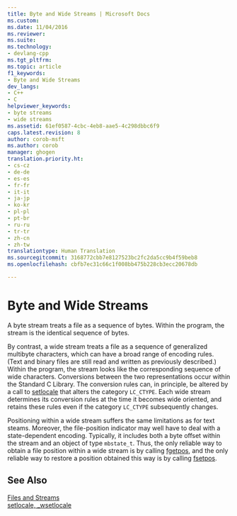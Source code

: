 ```yaml
---
title: Byte and Wide Streams | Microsoft Docs
ms.custom: 
ms.date: 11/04/2016
ms.reviewer: 
ms.suite: 
ms.technology:
- devlang-cpp
ms.tgt_pltfrm: 
ms.topic: article
f1_keywords:
- Byte and Wide Streams
dev_langs:
- C++
- C
helpviewer_keywords:
- byte streams
- wide streams
ms.assetid: 61ef0587-4cbc-4eb8-aae5-4c298dbbc6f9
caps.latest.revision: 8
author: corob-msft
ms.author: corob
manager: ghogen
translation.priority.ht:
- cs-cz
- de-de
- es-es
- fr-fr
- it-it
- ja-jp
- ko-kr
- pl-pl
- pt-br
- ru-ru
- tr-tr
- zh-cn
- zh-tw
translationtype: Human Translation
ms.sourcegitcommit: 3168772cbb7e8127523bc2fc2da5cc9b4f59beb8
ms.openlocfilehash: cbfb7ec31c66c1f008bb475b228cb3ecc20678db

---
```

# Byte and Wide Streams
A byte stream treats a file as a sequence of bytes. Within the program, the stream is the identical sequence of bytes.  
  
 By contrast, a wide stream treats a file as a sequence of generalized multibyte characters, which can have a broad range of encoding rules. (Text and binary files are still read and written as previously described.) Within the program, the stream looks like the corresponding sequence of wide characters. Conversions between the two representations occur within the Standard C Library. The conversion rules can, in principle, be altered by a call to [setlocale](../c-runtime-library/reference/setlocale-wsetlocale.md) that alters the category `LC_CTYPE`. Each wide stream determines its conversion rules at the time it becomes wide oriented, and retains these rules even if the category `LC_CTYPE` subsequently changes.  
  
 Positioning within a wide stream suffers the same limitations as for text steams. Moreover, the file-position indicator may well have to deal with a state-dependent encoding. Typically, it includes both a byte offset within the stream and an object of type `mbstate_t`. Thus, the only reliable way to obtain a file position within a wide stream is by calling [fgetpos](../c-runtime-library/reference/fgetpos.md), and the only reliable way to restore a position obtained this way is by calling [fsetpos](../c-runtime-library/reference/fsetpos.md).  
  
## See Also  
 [Files and Streams](../c-runtime-library/files-and-streams.md)   
 [setlocale, _wsetlocale](../c-runtime-library/reference/setlocale-wsetlocale.md)


<!--HONumber=Jan17_HO2-->


